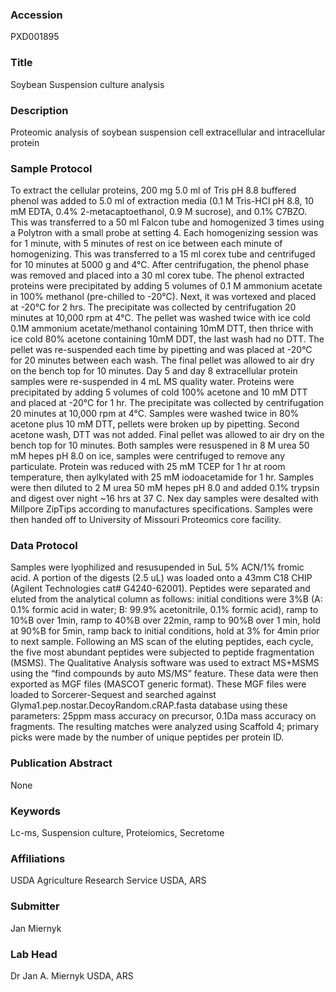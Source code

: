 ### Accession
PXD001895

### Title
Soybean Suspension culture analysis

### Description
Proteomic analysis of  soybean suspension cell extracellular and intracellular protein

### Sample Protocol
To extract the cellular proteins, 200 mg  5.0 ml of Tris pH 8.8 buffered phenol was added to 5.0 ml of extraction media (0.1 M Tris-HCl pH 8.8, 10 mM EDTA, 0.4% 2-metacaptoethanol, 0.9 M sucrose), and 0.1% C7BZO. This was transferred to a 50 ml Falcon tube and homogenized 3 times using a Polytron with a small probe at setting 4.  Each homogenizing session was for 1 minute, with 5 minutes of rest on ice between each minute of homogenizing. This was transferred to a 15 ml corex tube and centrifuged for 10 minutes at 5000 g and 4°C. After centrifugation, the phenol phase was removed and placed into a 30 ml corex tube. The phenol extracted proteins were precipitated by adding 5 volumes of 0.1 M ammonium acetate in 100% methanol (pre-chilled to -20°C). Next, it was vortexed and placed at -20°C for 2 hrs. The precipitate was collected by centrifugation 20 minutes at 10,000 rpm at 4°C.  The pellet was washed twice with ice cold 0.1M ammonium acetate/methanol containing 10mM DTT, then thrice with ice cold 80% acetone containing 10mM DDT, the last wash had no DTT.  The pellet was re-suspended each time by pipetting and was placed at -20°C for 20 minutes between each wash. The final pellet was allowed to air dry on the bench top for 10 minutes.  Day 5 and day 8 extracellular protein samples were re-suspended in 4 mL MS quality water.  Proteins were precipitated by adding 5 volumes of cold 100% acetone and 10 mM DTT and placed at -20°C for 1 hr.  The precipitate was collected by centrifugation 20 minutes at 10,000 rpm at 4°C.  Samples were washed twice in 80% acetone plus 10 mM DTT, pellets were broken up by pipetting. Second acetone wash, DTT was not added.  Final pellet was allowed to air dry on the bench top for 10 minutes. Both samples were resuspened in 8 M urea 50 mM hepes pH 8.0 on ice, samples were centrifuged to remove any particulate.  Protein was reduced with 25 mM TCEP for 1 hr at room temperature, then aylkylated with 25 mM iodoacetamide for 1 hr.  Samples were then diluted to 2 M urea 50 mM hepes pH 8.0 and added 0.1% trypsin and digest over night ~16 hrs at 37 C.  Nex day samples were desalted with Millpore ZipTips according to manufactures specifications. Samples were then handed off to University of Missouri Proteomics core facility.

### Data Protocol
Samples were lyophilized and resusupended in 5uL 5% ACN/1% fromic acid.  A portion of the digests (2.5 uL) was loaded onto a 43mm C18 CHIP (Agilent Technologies cat# G4240-62001).  Peptides were separated and eluted from the analytical column as follows: initial conditions were 3%B (A: 0.1% formic acid in water; B: 99.9% acetonitrile, 0.1% formic acid), ramp to 10%B over 1min, ramp to 40%B over 22min, ramp to 90%B over 1 min, hold at 90%B for 5min, ramp back to initial conditions, hold at 3% for 4min prior to next sample.   Following an MS scan of the eluting peptides, each cycle, the five most abundant peptides were subjected to peptide fragmentation (MSMS).  The Qualitative Analysis software was used to extract MS+MSMS using the “find compounds by auto MS/MS” feature.  These data were then exported as MGF files (MASCOT generic format).  These MGF files were loaded to Sorcerer-Sequest and searched against Glyma1.pep.nostar.DecoyRandom.cRAP.fasta database using these parameters: 25ppm mass accuracy on precursor, 0.1Da mass accuracy on fragments.  The resulting matches were analyzed using Scaffold 4; primary picks were made by the number of unique peptides per protein ID.

### Publication Abstract
None

### Keywords
Lc-ms, Suspension culture, Proteiomics, Secretome

### Affiliations
USDA Agriculture Research Service
USDA, ARS

### Submitter
Jan Miernyk

### Lab Head
Dr Jan A. Miernyk
USDA, ARS


